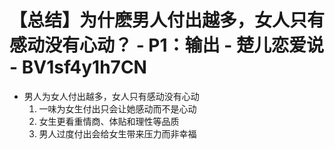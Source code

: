 # 【总结】为什麽男人付出越多，女人只有感动没有心动？ - P1：输出 - 楚儿恋爱说 - BV1sf4y1h7CN

-   男人为女人付出越多，女人只有感动没有心动
    1.  一味为女生付出只会让她感动而不是心动
    2.  女生更看重情商、体贴和理性等品质
    3.  男人过度付出会给女生带来压力而非幸福